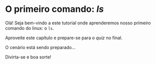 # O primeiro comando: _ls_

Olá! Seja bem-vindo a este tutorial onde aprenderemos nosso primeiro comando do linux: o `ls`.

Aproveite este capítulo e prepare-se para o _quiz_ no final.

O cenário está sendo preparado...

Divirta-se e boa sorte!